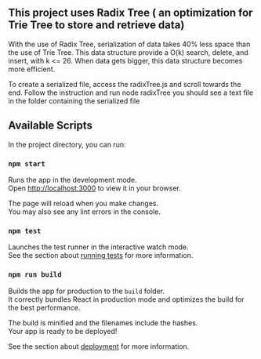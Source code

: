 

## This project uses Radix Tree ( an optimization for Trie Tree to store and retrieve data)

With the use of Radix Tree, serialization of data takes 40% less space than the use of Trie Tree. This data structure provide a O(k) search, delete, and insert, with k <= 26. When data gets bigger, this data structure becomes more efficient. 

To create a serialized file, access the radixTree.js and scroll towards the end. Follow the instruction and run node radixTree you should see a text file in the folder containing the serialized file

## Available Scripts

In the project directory, you can run:

### `npm start`

Runs the app in the development mode.\
Open [http://localhost:3000](http://localhost:3000) to view it in your browser.

The page will reload when you make changes.\
You may also see any lint errors in the console.

### `npm test`

Launches the test runner in the interactive watch mode.\
See the section about [running tests](https://facebook.github.io/create-react-app/docs/running-tests) for more information.

### `npm run build`

Builds the app for production to the `build` folder.\
It correctly bundles React in production mode and optimizes the build for the best performance.

The build is minified and the filenames include the hashes.\
Your app is ready to be deployed!

See the section about [deployment](https://facebook.github.io/create-react-app/docs/deployment) for more information.


